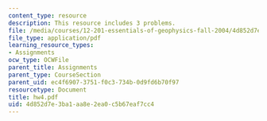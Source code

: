 ```yaml
---
content_type: resource
description: This resource includes 3 problems.
file: /media/courses/12-201-essentials-of-geophysics-fall-2004/4d852d7e3ba1aa8e2ea0c5b67eaf7cc4_hw4.pdf
file_type: application/pdf
learning_resource_types:
- Assignments
ocw_type: OCWFile
parent_title: Assignments
parent_type: CourseSection
parent_uid: ec4f6907-3751-f0c3-734b-0d9fd6b70f97
resourcetype: Document
title: hw4.pdf
uid: 4d852d7e-3ba1-aa8e-2ea0-c5b67eaf7cc4
---
```

